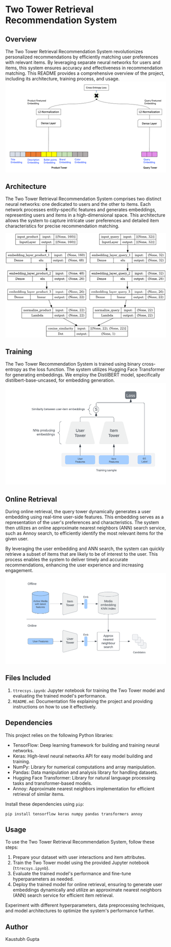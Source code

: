 # Two Tower Retrieval Recommendation System

## Overview

The Two Tower Retrieval Recommendation System revolutionizes personalized recommendations by efficiently matching user preferences with relevant items. By leveraging separate neural networks for users and items, this system ensures accuracy and effectiveness in recommendation matching. This README provides a comprehensive overview of the project, including its architecture, training process, and usage.
![Tower Architecture](img/two-tower-model-architecture-implemented.png)
## Architecture

The Two Tower Retrieval Recommendation System comprises two distinct neural networks: one dedicated to users and the other to items. Each network processes entity-specific features and generates embeddings, representing users and items in a high-dimensional space. This architecture allows the system to capture intricate user preferences and detailed item characteristics for precise recommendation matching.

![Two Tower Architecture](img/model.png)
## Training
The Two Tower Recommendation System is trained using binary cross-entropy as the loss function. The system utilizes Hugging Face Transformer for generating embeddings. We employ the DistilBERT model, specifically distilbert-base-uncased, for embedding generation.
![Architecture](img/Instagram-Explore-Ranking_image2.webp)
## Online Retrieval
During online retrieval, the query tower dynamically generates a user embedding using real-time user-side features. This embedding serves as a representation of the user's preferences and characteristics. The system then utilizes an online approximate nearest neighbors (ANN) search service, such as Annoy search, to efficiently identify the most relevant items for the given user.

By leveraging the user embedding and ANN search, the system can quickly retrieve a subset of items that are likely to be of interest to the user. This process enables the system to deliver timely and accurate recommendations, enhancing the user experience and increasing engagement.
![Offline Architecture](img/Instagram-Explore-Ranking_image6.webp)
## Files Included

1. `ttrecsys.ipynb`: Jupyter notebook for training the Two Tower model and evaluating the trained model's performance.
2. `README.md`: Documentation file explaining the project and providing instructions on how to use it effectively.

## Dependencies

This project relies on the following Python libraries:

- TensorFlow: Deep learning framework for building and training neural networks.
- Keras: High-level neural networks API for easy model building and training.
- NumPy: Library for numerical computations and array manipulation.
- Pandas: Data manipulation and analysis library for handling datasets.
- Hugging Face Transformer: Library for natural language processing tasks and transformer-based models.
- Annoy: Approximate nearest neighbors implementation for efficient retrieval of similar items.

Install these dependencies using `pip`:

```
pip install tensorflow keras numpy pandas transformers annoy
```

## Usage

To use the Two Tower Retrieval Recommendation System, follow these steps:

1. Prepare your dataset with user interactions and item attributes.
2. Train the Two Tower model using the provided Jupyter notebook (`ttrecsys.ipynb`).
3. Evaluate the trained model's performance and fine-tune hyperparameters as needed.
4. Deploy the trained model for online retrieval, ensuring to generate user embeddings dynamically and utilize an approximate nearest neighbors (ANN) search service for efficient item retrieval.

Experiment with different hyperparameters, data preprocessing techniques, and model architectures to optimize the system's performance further.

## Author

Kaustubh Gupta
